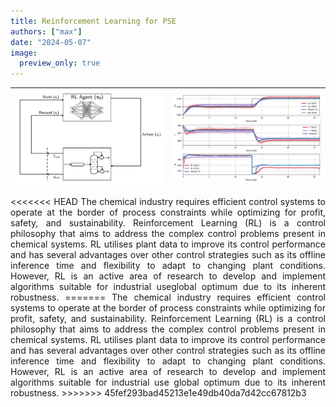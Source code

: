 ```yaml
---
title: Reinforcement Learning for PSE
authors: ["max"]
date: "2024-05-07"
image:
  preview_only: true
---
```


<!--more-->

![](featured.jpg) | ![](pc.png)
--- | ---

<div style="text-align: justify">
<<<<<<< HEAD
The chemical industry requires efficient control systems to operate at the border of process constraints while optimizing for profit, safety, and sustainability. Reinforcement Learning (RL) is a control philosophy that aims to address the complex control problems present in chemical systems. RL utilises plant data to improve its control performance and has several advantages over other control strategies such as its offline inference time and flexibility to adapt to changing plant conditions. However, RL is an active area of research to develop and implement algorithms suitable for industrial useglobal optimum due to its inherent robustness.
=======
The chemical industry requires efficient control systems to operate at the border of process constraints while optimizing for profit, safety, and sustainability. Reinforcement Learning (RL) is a control philosophy that aims to address the complex control problems present in chemical systems. RL utilises plant data to improve its control performance and has several advantages over other control strategies such as its offline inference time and flexibility to adapt to changing plant conditions. However, RL is an active area of research to develop and implement algorithms suitable for industrial use global optimum due to its inherent robustness.
>>>>>>> 45fef293bad45213e1e49db40da7d42cc67812b3
</div>